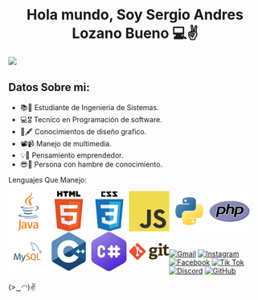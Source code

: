 <div>
<h1 align ="center"> Hola mundo, Soy Sergio Andres Lozano Bueno 💻✌️ </h1>
</div>

<img src="https://github.com/SergiusYT/SergiusYT/blob/main/banner.gif">



<h2>Datos Sobre mi:</h2>

- 📚📖 Estudiante de Ingenieria de Sistemas.
- 💻🎖️ Tecnico en Programación de software.
- 🎨🖋️ Conocimientos de diseño grafico.
- 📽️📹 Manejo de multimedia.
- 💡🧠 Pensamiento emprendedor.
- 😎🧐 Persona con hambre de conocimiento.


Lenguajes Que Manejo:

<div>
<img align="left" alt="Java" width="80px" src="https://github.com/github/explore/raw/main/topics/java/java.png" />

<img align="left" alt="HTML5" width="80px" src="https://github.com/github/explore/raw/main/topics/html/html.png" />

<img align="left" alt="CSS3" width="80px" src="https://github.com/github/explore/raw/main/topics/css/css.png" />

<img align="left" alt="JavaScript" width="80px" src="https://github.com/github/explore/raw/main/topics/javascript/javascript.png" />

<img align="left" alt="Python" width="80px" src="https://github.com/github/explore/raw/main/topics/python/python.png" />

<img align="left" alt="PHP" width="80px" src="https://github.com/github/explore/raw/main/topics/php/php.png" />

<img align="left" alt="MySQL" width="80px" src="https://github.com/github/explore/raw/main/topics/mysql/mysql.png" />

<img align="left" alt="C++" width="80px" src="https://github.com/github/explore/raw/main/topics/cpp/cpp.png" />

<img align="left" alt="C#" width="80px" src="https://github.com/github/explore/raw/main/topics/csharp/csharp.png" />

<img align="left" alt="Git" width="80px" src="https://github.com/github/explore/raw/main/topics/git/git.png" />

</div>

<br><br><br>  <br>  <br>  <br>  
    
[![Gmail](https://img.shields.io/badge/%3A-Gmail-%2316b81b?logo=gmail)](mailto:sergiolozanobueno2005@gmail.com) [![Instagram](https://img.shields.io/badge/:-Instagram-red?logo=instagram)](https://instagram.com/sergio_andres_lozano_?igshid=OGQ5ZDc2ODk2ZA==)  [![Facebook](https://img.shields.io/badge/%3A-Facebook-blue?logo=facebook)](https://www.facebook.com/sergioandres.lozanobuenos.7?mibextid=ZbWKwL)   [![Tik Tok](https://img.shields.io/badge/%3A-Tik%20Tok-gray?logo=tiktok)](https://www.tiktok.com/@sergiusyt007?_t=8gALdL1rk5F&_r=1) [![Discord](https://img.shields.io/badge/%3A-Discord-%234437b3?logo=discord)](https://discordapp.com/users/755600862780588084)  [![GitHub](https://img.shields.io/badge/%3A-GitHub-black?logo=github)](https://github.com/SergiusYT) 




(>‿◠)✌
